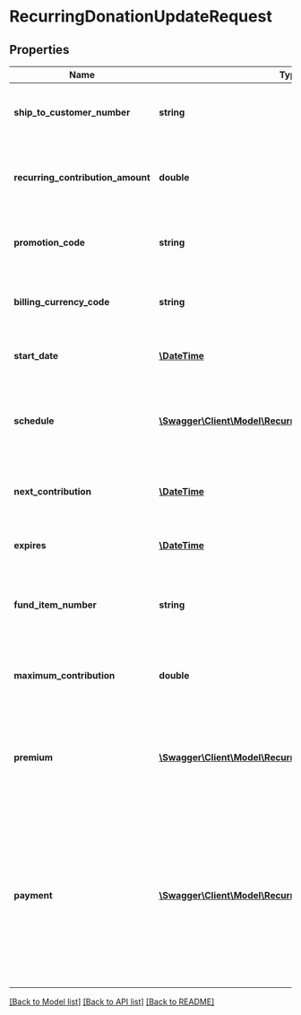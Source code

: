 # RecurringDonationUpdateRequest

## Properties
Name | Type | Description | Notes
------------ | ------------- | ------------- | -------------
**ship_to_customer_number** | **string** | The ship-to customer for the recurring donation. | [optional] 
**recurring_contribution_amount** | **double** | The net contribution amount for the recurring donation. | [optional] 
**promotion_code** | **string** | The promotion code on the recurring donation. | [optional] 
**billing_currency_code** | **string** | The billing currency code on the recurring donation. | [optional] 
**start_date** | [**\DateTime**](\DateTime.md) | The start date for the recurring donation. | [optional] 
**schedule** | [**\Swagger\Client\Model\RecurringDonationSchedule**](RecurringDonationSchedule.md) | Info pertaining to the scheduling of a recurring donation. | [optional] 
**next_contribution** | [**\DateTime**](\DateTime.md) | The next contribution for the recurring donation. | [optional] 
**expires** | [**\DateTime**](\DateTime.md) | The expire date for the recurring donation. | [optional] 
**fund_item_number** | **string** | The fund item number for the recurring donation. | [optional] 
**maximum_contribution** | **double** | The maximum contribution for the recurring donation. | [optional] 
**premium** | [**\Swagger\Client\Model\RecurringDonationPremium**](RecurringDonationPremium.md) | Info pertaining to premiums triggered for the recurring donation. | [optional] 
**payment** | [**\Swagger\Client\Model\RecurringDonationPaymentRequest**](RecurringDonationPaymentRequest.md) | Info pertaining to payment for recurring donation. Only populate if you want to change   the payment method associated with the recurring donation. | [optional] 

[[Back to Model list]](../README.md#documentation-for-models) [[Back to API list]](../README.md#documentation-for-api-endpoints) [[Back to README]](../README.md)



